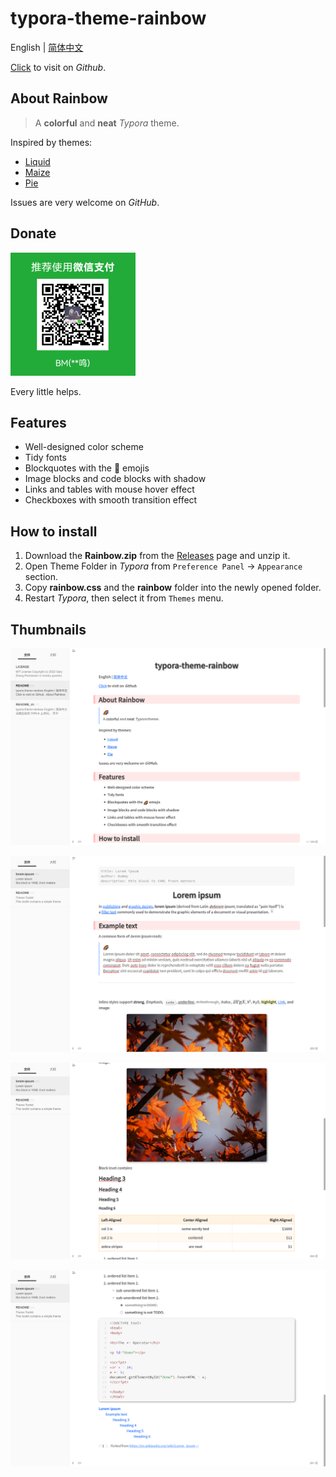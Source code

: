 # typora-theme-rainbow

English | [简体中文](./README_zh.md)

[Click](https://github.com/thezbm/typora-theme-rainbow) to visit on *Github*.

## About Rainbow

> A **colorful** and **neat** *Typora* theme.

Inspired by themes:

+ [Liquid](https://github.com/Fentaniao/Liquid)
+ [Maize](https://github.com/BEATREE/typora-maize-theme)
+ [Pie](https://github.com/kevinzhao2233/typora-theme-pie)

Issues are very welcome on *GitHub*.

## Donate

![pic5](./media/pic5.png)

Every little helps.

## Features

+ Well-designed color scheme
+ Tidy fonts
+ Blockquotes with the :rainbow: emojis
+ Image blocks and code blocks with shadow
+ Links and tables with mouse hover effect
+ Checkboxes with smooth transition effect

## How to install

1. Download the **Rainbow.zip** from the [Releases](https://github.com/thezbm/typora-theme-rainbow/releases) page and unzip it.
2. Open Theme Folder in *Typora* from `Preference Panel` → `Appearance` section.
1. Copy **rainbow.css** and the **rainbow** folder into the newly opened folder.
2. Restart *Typora*, then select it from `Themes` menu.

## Thumbnails

![pic1](./media/pic1.png)

![pic2](./media/pic2.png)

![pic3](./media/pic3.png)

![pic4](./media/pic4.png)

